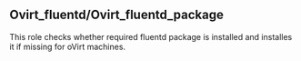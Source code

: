 ## Ovirt_fluentd/Ovirt_fluentd_package

This role checks whether required fluentd package is installed
and installes it if missing for oVirt machines.
